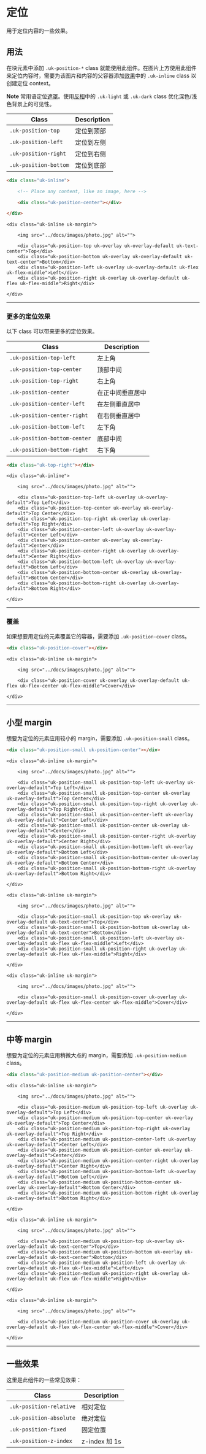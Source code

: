 # 定位

<p class="uk-text-lead">用于定位内容的一些效果。</p>

## 用法

在块元素中添加 `.uk-position-*` class 就能使用此组件。在图片上方使用此组件来定位内容时，需要为该图片和内容的父容器添加[效果](utility.md#inline)中的 `.uk-inline` class 以创建定位 context。

**Note** 常用语定位[遮罩](overlay.md)。使用[反相](inverse.md)中的 `.uk-light` 或 `.uk-dark` class 优化深色/浅色背景上的可见性。

| Class                        | Description                                              |
|------------------------------|----------------------------------------------------------|
| `.uk-position-top`           | 定位到顶部                     |
| `.uk-position-left`          | 定位到左侧              |
| `.uk-position-right`         | 定位到右侧                   |
| `.uk-position-bottom`        | 定位到底部                   |

```html
<div class="uk-inline">

    <!-- Place any content, like an image, here -->

    <div class="uk-position-center"></div>

</div>
```

```example
<div class="uk-inline uk-margin">

    <img src="../docs/images/photo.jpg" alt="">

    <div class="uk-position-top uk-overlay uk-overlay-default uk-text-center">Top</div>
    <div class="uk-position-bottom uk-overlay uk-overlay-default uk-text-center">Bottom</div>
    <div class="uk-position-left uk-overlay uk-overlay-default uk-flex uk-flex-middle">Left</div>
    <div class="uk-position-right uk-overlay uk-overlay-default uk-flex uk-flex-middle">Right</div>

</div>
```

***

### 更多的定位效果

以下 class 可以带来更多的定位效果。

| Class                        | Description                                              |
|------------------------------|----------------------------------------------------------|
| `.uk-position-top-left`      | 左上角          |
| `.uk-position-top-center`    | 顶部中间            |
| `.uk-position-top-right`     | 右上角          |
| `.uk-position-center`        | 在正中间垂直居中    |
| `.uk-position-center-left`   | 在左侧垂直居中    |
| `.uk-position-center-right`  | 在右侧垂直居中  |
| `.uk-position-bottom-left`   | 左下角          |
| `.uk-position-bottom-center` | 底部中间     |
| `.uk-position-bottom-right`  | 右下角        |


```html
<div class="uk-top-right"></div>
```

```example
<div class="uk-inline">

    <img src="../docs/images/photo.jpg" alt="">

    <div class="uk-position-top-left uk-overlay uk-overlay-default">Top Left</div>
    <div class="uk-position-top-center uk-overlay uk-overlay-default">Top Center</div>
    <div class="uk-position-top-right uk-overlay uk-overlay-default">Top Right</div>
    <div class="uk-position-center-left uk-overlay uk-overlay-default">Center Left</div>
    <div class="uk-position-center uk-overlay uk-overlay-default">Center</div>
    <div class="uk-position-center-right uk-overlay uk-overlay-default">Center Right</div>
    <div class="uk-position-bottom-left uk-overlay uk-overlay-default">Bottom Left</div>
    <div class="uk-position-bottom-center uk-overlay uk-overlay-default">Bottom Center</div>
    <div class="uk-position-bottom-right uk-overlay uk-overlay-default">Bottom Right</div>

</div>
```

***

### 覆盖

如果想要用定位的元素覆盖它的容器，需要添加 `.uk-position-cover` class。


```html
<div class="uk-position-cover"></div>
```

```example
<div class="uk-inline uk-margin">

    <img src="../docs/images/photo.jpg" alt="">

    <div class="uk-position-cover uk-overlay uk-overlay-default uk-flex uk-flex-center uk-flex-middle">Cover</div>

</div>
```

***

## 小型 margin

想要为定位的元素应用较小的 margin，需要添加 `.uk-position-small` class。

```html
<div class="uk-position-small uk-position-center"></div>
```

```example
<div class="uk-inline uk-margin">

    <img src="../docs/images/photo.jpg" alt="">

    <div class="uk-position-small uk-position-top-left uk-overlay uk-overlay-default">Top Left</div>
    <div class="uk-position-small uk-position-top-center uk-overlay uk-overlay-default">Top Center</div>
    <div class="uk-position-small uk-position-top-right uk-overlay uk-overlay-default">Top Right</div>
    <div class="uk-position-small uk-position-center-left uk-overlay uk-overlay-default">Center Left</div>
    <div class="uk-position-small uk-position-center uk-overlay uk-overlay-default">Center</div>
    <div class="uk-position-small uk-position-center-right uk-overlay uk-overlay-default">Center Right</div>
    <div class="uk-position-small uk-position-bottom-left uk-overlay uk-overlay-default">Bottom Left</div>
    <div class="uk-position-small uk-position-bottom-center uk-overlay uk-overlay-default">Bottom Center</div>
    <div class="uk-position-small uk-position-bottom-right uk-overlay uk-overlay-default">Bottom Right</div>

</div>

<div class="uk-inline uk-margin">

    <img src="../docs/images/photo.jpg" alt="">

    <div class="uk-position-small uk-position-top uk-overlay uk-overlay-default uk-text-center">Top</div>
    <div class="uk-position-small uk-position-bottom uk-overlay uk-overlay-default uk-text-center">Bottom</div>
    <div class="uk-position-small uk-position-left uk-overlay uk-overlay-default uk-flex uk-flex-middle">Left</div>
    <div class="uk-position-small uk-position-right uk-overlay uk-overlay-default uk-flex uk-flex-middle">Right</div>

</div>

<div class="uk-inline uk-margin">

    <img src="../docs/images/photo.jpg" alt="">

    <div class="uk-position-small uk-position-cover uk-overlay uk-overlay-default uk-flex uk-flex-center uk-flex-middle">Cover</div>

</div>
```

***

## 中等 margin

想要为定位的元素应用稍微大点的 margin，需要添加 `.uk-position-medium` class。

```html
<div class="uk-position-medium uk-position-center"></div>
```

```example
<div class="uk-inline uk-margin">

    <img src="../docs/images/photo.jpg" alt="">

    <div class="uk-position-medium uk-position-top-left uk-overlay uk-overlay-default">Top Left</div>
    <div class="uk-position-medium uk-position-top-center uk-overlay uk-overlay-default">Top Center</div>
    <div class="uk-position-medium uk-position-top-right uk-overlay uk-overlay-default">Top Right</div>
    <div class="uk-position-medium uk-position-center-left uk-overlay uk-overlay-default">Center Left</div>
    <div class="uk-position-medium uk-position-center uk-overlay uk-overlay-default">Center</div>
    <div class="uk-position-medium uk-position-center-right uk-overlay uk-overlay-default">Center Right</div>
    <div class="uk-position-medium uk-position-bottom-left uk-overlay uk-overlay-default">Bottom Left</div>
    <div class="uk-position-medium uk-position-bottom-center uk-overlay uk-overlay-default">Bottom Center</div>
    <div class="uk-position-medium uk-position-bottom-right uk-overlay uk-overlay-default">Bottom Right</div>

</div>

<div class="uk-inline uk-margin">

    <img src="../docs/images/photo.jpg" alt="">

    <div class="uk-position-medium uk-position-top uk-overlay uk-overlay-default uk-text-center">Top</div>
    <div class="uk-position-medium uk-position-bottom uk-overlay uk-overlay-default uk-text-center">Bottom</div>
    <div class="uk-position-medium uk-position-left uk-overlay uk-overlay-default uk-flex uk-flex-middle">Left</div>
    <div class="uk-position-medium uk-position-right uk-overlay uk-overlay-default uk-flex uk-flex-middle">Right</div>

</div>

<div class="uk-inline uk-margin">

    <img src="../docs/images/photo.jpg" alt="">

    <div class="uk-position-medium uk-position-cover uk-overlay uk-overlay-default uk-flex uk-flex-center uk-flex-middle">Cover</div>

</div>
```

***

## 一些效果

这里是此组件的一些常见效果：

| Class                   | Description                                   |
|-------------------------|-----------------------------------------------|
| `.uk-position-relative` | 相对定位   |
| `.uk-position-absolute` | 绝对定位  |
| `.uk-position-fixed`    | 固定位置   |
| `.uk-position-z-index`  | z-index 加 1s  |
